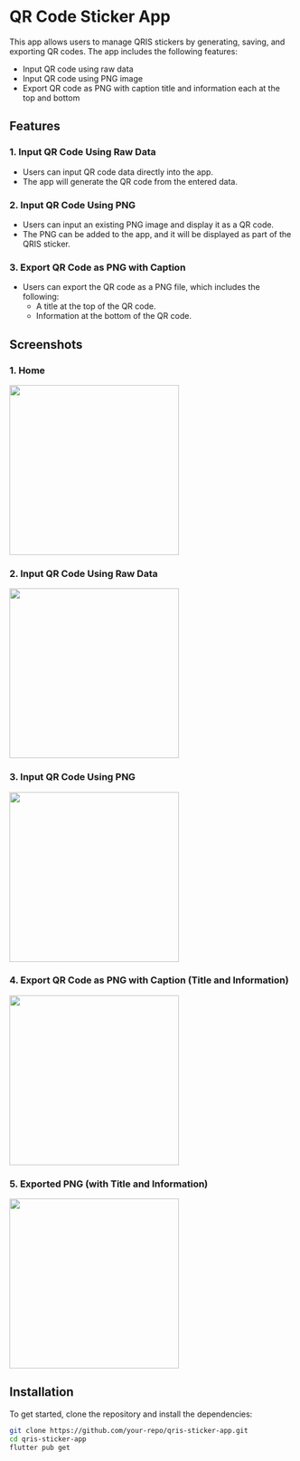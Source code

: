 # QR Code Sticker App

This app allows users to manage QRIS stickers by generating, saving, and exporting QR codes. The app includes the following features:

- Input QR code using raw data
- Input QR code using PNG image
- Export QR code as PNG with caption title and information each at the top and bottom

## Features

### 1. **Input QR Code Using Raw Data**

- Users can input QR code data directly into the app.
- The app will generate the QR code from the entered data.

### 2. **Input QR Code Using PNG**

- Users can input an existing PNG image and display it as a QR code.
- The PNG can be added to the app, and it will be displayed as part of the QRIS sticker.

### 3. **Export QR Code as PNG with Caption**

- Users can export the QR code as a PNG file, which includes the following:
  - A title at the top of the QR code.
  - Information at the bottom of the QR code.

## Screenshots

### 1. Home

<img src="assets/screenshots/1.png" width="300px"/>

### 2. Input QR Code Using Raw Data

<img src="assets/screenshots/3.png" width="300px"/>

### 3. Input QR Code Using PNG

<img src="assets/screenshots/4.png" width="300px"/>

### 4. Export QR Code as PNG with Caption (Title and Information)

<img src="assets/screenshots/2.png" width="300px"/>

### 5. Exported PNG (with Title and Information)

<img src="assets/screenshots/5.jpeg" width="300px"/>

## Installation

To get started, clone the repository and install the dependencies:

```bash
git clone https://github.com/your-repo/qris-sticker-app.git
cd qris-sticker-app
flutter pub get
```
